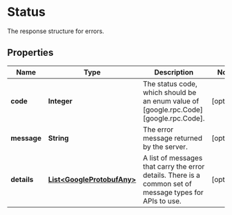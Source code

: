

# Status

The response structure for errors.

## Properties

| Name | Type | Description | Notes |
|------------ | ------------- | ------------- | -------------|
|**code** | **Integer** | The status code, which should be an enum value of [google.rpc.Code][google.rpc.Code]. |  [optional] |
|**message** | **String** | The error message returned by the server. |  [optional] |
|**details** | [**List&lt;GoogleProtobufAny&gt;**](GoogleProtobufAny.md) | A list of messages that carry the error details.  There is a common set of message types for APIs to use. |  [optional] |



